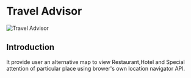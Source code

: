 # Travel Advisor

![Travel Advisor](https://i.ibb.co/qph2cZn/image.pngg)

## Introduction

It provide user an alternative map to view Restaurant,Hotel  and Special attention of particular place using brower's own location navigator API.
